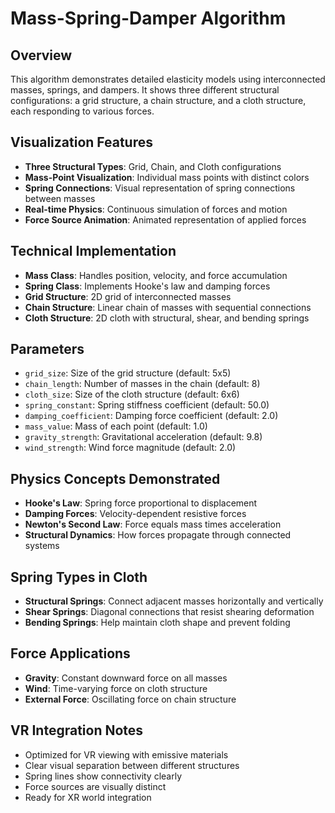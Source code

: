 # Mass-Spring-Damper Algorithm

## Overview
This algorithm demonstrates detailed elasticity models using interconnected masses, springs, and dampers. It shows three different structural configurations: a grid structure, a chain structure, and a cloth structure, each responding to various forces.

## Visualization Features
- **Three Structural Types**: Grid, Chain, and Cloth configurations
- **Mass-Point Visualization**: Individual mass points with distinct colors
- **Spring Connections**: Visual representation of spring connections between masses
- **Real-time Physics**: Continuous simulation of forces and motion
- **Force Source Animation**: Animated representation of applied forces

## Technical Implementation
- **Mass Class**: Handles position, velocity, and force accumulation
- **Spring Class**: Implements Hooke's law and damping forces
- **Grid Structure**: 2D grid of interconnected masses
- **Chain Structure**: Linear chain of masses with sequential connections
- **Cloth Structure**: 2D cloth with structural, shear, and bending springs

## Parameters
- `grid_size`: Size of the grid structure (default: 5x5)
- `chain_length`: Number of masses in the chain (default: 8)
- `cloth_size`: Size of the cloth structure (default: 6x6)
- `spring_constant`: Spring stiffness coefficient (default: 50.0)
- `damping_coefficient`: Damping force coefficient (default: 2.0)
- `mass_value`: Mass of each point (default: 1.0)
- `gravity_strength`: Gravitational acceleration (default: 9.8)
- `wind_strength`: Wind force magnitude (default: 2.0)

## Physics Concepts Demonstrated
- **Hooke's Law**: Spring force proportional to displacement
- **Damping Forces**: Velocity-dependent resistive forces
- **Newton's Second Law**: Force equals mass times acceleration
- **Structural Dynamics**: How forces propagate through connected systems

## Spring Types in Cloth
- **Structural Springs**: Connect adjacent masses horizontally and vertically
- **Shear Springs**: Diagonal connections that resist shearing deformation
- **Bending Springs**: Help maintain cloth shape and prevent folding

## Force Applications
- **Gravity**: Constant downward force on all masses
- **Wind**: Time-varying force on cloth structure
- **External Force**: Oscillating force on chain structure

## VR Integration Notes
- Optimized for VR viewing with emissive materials
- Clear visual separation between different structures
- Spring lines show connectivity clearly
- Force sources are visually distinct
- Ready for XR world integration
